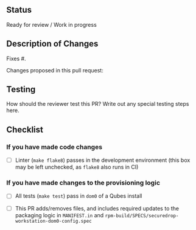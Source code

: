 ## Status

Ready for review / Work in progress

## Description of Changes

Fixes #.

Changes proposed in this pull request:

## Testing

How should the reviewer test this PR?
Write out any special testing steps here.

## Checklist

### If you have made code changes

- [ ] Linter (`make flake8`) passes in the development environment (this box may
      be left unchecked, as `flake8` also runs in CI)

### If you have made changes to the provisioning logic

- [ ] All tests (`make test`) pass in `dom0` of a Qubes install

- [ ] This PR adds/removes files, and includes required updates to the packaging
      logic in `MANIFEST.in` and `rpm-build/SPECS/securedrop-workstation-dom0-config.spec`
